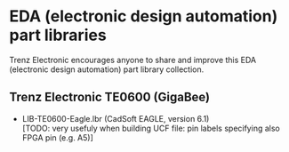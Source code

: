 # EDA (electronic design automation) part libraries
Trenz Electronic encourages anyone to share and improve this EDA (electronic design automation) part library collection.

## Trenz Electronic TE0600 (GigaBee)
- LIB-TE0600-Eagle.lbr (CadSoft EAGLE, version 6.1)<br />
  [TODO: very usefuly when building UCF file: pin labels specifying also FPGA pin (e.g. A5)]



